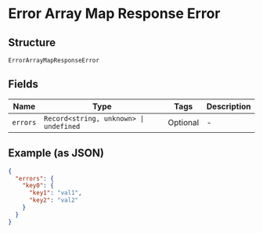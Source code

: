
# Error Array Map Response Error

## Structure

`ErrorArrayMapResponseError`

## Fields

| Name | Type | Tags | Description |
|  --- | --- | --- | --- |
| `errors` | `Record<string, unknown> \| undefined` | Optional | - |

## Example (as JSON)

```json
{
  "errors": {
    "key0": {
      "key1": "val1",
      "key2": "val2"
    }
  }
}
```

